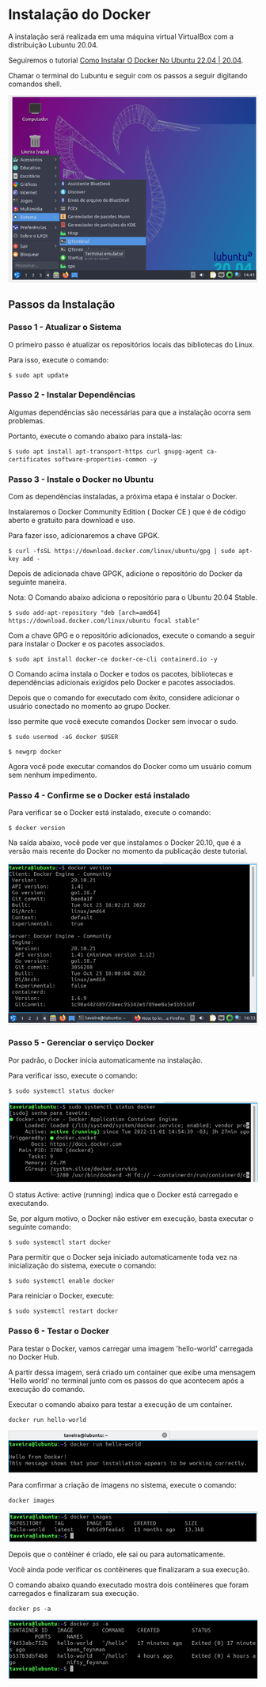 # Instalação do Docker # 

>
A instalação será realizada em uma máquina virtual VirtualBox com a distribuição Lubuntu 20.04.
>
>
Seguiremos o tutorial [Como Instalar O Docker No Ubuntu 22.04 | 20.04](https://cloudcone.com/docs/article/how-to-install-docker-on-ubuntu-22-04-20-04/).
>
>
Chamar o terminal do Lubuntu e seguir com os passos a seguir digitando comandos shell.
>
>
![nicio da Instalaçãoclearning.](/11-docker/02-instalacao/99-imagens/tela_01.png "Inicio da Instalação.")
>


## Passos da Instalação ##

### Passo 1 - Atualizar o Sistema ### 
>
O primeiro passo é atualizar os repositórios locais das bibliotecas do Linux. 
>
>
Para isso, execute o comando:
>
>
```
$ sudo apt update
```
>
### Passo 2 - Instalar Dependências ###
>
Algumas dependências são necessárias para que a instalação ocorra sem problemas. 
>
>
Portanto, execute o comando abaixo para instalá-las:
>
>
```
$ sudo apt install apt-transport-https curl gnupg-agent ca-certificates software-properties-common -y
```
>
### Passo 3 - Instale o Docker no Ubuntu ###
>
Com as dependências instaladas, a próxima etapa é instalar o Docker. 
>
>
Instalaremos o Docker Community Edition ( Docker CE ) que é de código aberto e gratuito para download e uso.
>
>
Para fazer isso, adicionaremos a chave GPGK.
>
>
```
$ curl -fsSL https://download.docker.com/linux/ubuntu/gpg | sudo apt-key add -
```
>
Depois de adicionada chave GPGK, adicione o repositório do Docker da seguinte maneira.
>
>
Nota: O Comando abaixo adiciona o repositório para o Ubuntu 20.04 Stable.
>
>
```
$ sudo add-apt-repository "deb [arch=amd64] https://download.docker.com/linux/ubuntu focal stable"
```
>
>
Com a chave GPG e o repositório adicionados, execute o comando a seguir para instalar 
o Docker e os pacotes associados.
>
>
```
$ sudo apt install docker-ce docker-ce-cli containerd.io -y
```
>
>
O Comando acima instala o Docker e todos os pacotes, bibliotecas e dependências 
adicionais exigidos pelo Docker e pacotes associados.
>
>
Depois que o comando for executado com êxito, considere adicionar o usuário 
conectado no momento ao grupo Docker. 
>
Isso permite que você execute comandos Docker sem invocar o sudo.
>
>
```
$ sudo usermod -aG docker $USER
```
>
>
```
$ newgrp docker
```
>
>
Agora você pode executar comandos do Docker como um usuário 
comum sem nenhum impedimento.
>
### Passo 4 - Confirme se o Docker está instalado ###
>
Para verificar se o Docker está instalado, execute o comando:
>
```
$ docker version
```
> 
>
Na saída abaixo, você pode ver que instalamos o Docker 20.10, que é a versão mais recente 
do Docker no momento da publicação deste tutorial.
>
>
![Saída da Instalação.](/11-docker/02-instalacao/99-imagens/tela_02.png "Verificação da Instalação.")
>



### Passo 5 - Gerenciar o serviço Docker ###
>
Por padrão, o Docker inicia automaticamente na instalação. 
>
>
Para verificar isso, execute o comando:
>
>
```
$ sudo systemctl status docker
```
>
>
![Status de Execução do Docker.](/11-docker/02-instalacao/99-imagens/tela_03.png "Verificação da Execução.")
>
>
O status Active: active (running) indica que o Docker está carregado e executando.
>
>
Se, por algum motivo, o Docker não estiver em execução, basta executar o seguinte 
comando:
>
>
```
$ sudo systemctl start docker
```
>
>
Para permitir que o Docker seja iniciado automaticamente toda vez na inicialização do 
sistema, execute o comando:
>
>
```
$ sudo systemctl enable docker
```
>
>
Para reiniciar o Docker, execute:
>
>
```
$ sudo systemctl restart docker
```
>


### Passo 6 - Testar o Docker ###
>
Para testar o Docker, vamos carregar uma imagem 'hello-world' carregada no Docker Hub. 
>
A partir dessa imagem, será criado um container que exibe uma mensagem 'Hello world' 
no terminal junto com os passos do que acontecem após a execução do comando.
>
>
Executar o comando abaixo para testar a execução de um container.
>
>
```
docker run hello-world
```
>
>
![Hello World !.](/11-docker/02-instalacao/99-imagens/tela_04.png "Teste de Execução.")
>
>
Para confirmar a criação de imagens no sistema, execute o comando:
>
>
```
docker images
```
>
>
![Imagem Criada!.](/11-docker/02-instalacao/99-imagens/tela_05.png "Imagem Criada.")
>
>
Depois que o contêiner é criado, ele sai ou para automaticamente. 
>
Você ainda pode verificar os contêineres que finalizaram a sua execução. 
>
>
O comando abaixo quando executado mostra dois contêineres que 
foram carregados e finalizaram sua execução.
>
>
```
docker ps -a
```
>
>
![Contêineres Finalizados!.](/11-docker/02-instalacao/99-imagens/tela_06.png "Contêineres finalizados.")
>


